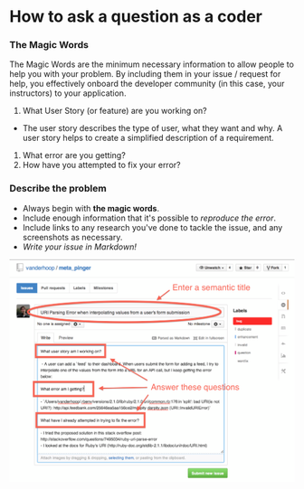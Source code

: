 # How to ask a question as a coder

### The Magic Words

The Magic Words are the minimum necessary information to allow people to help 
you with your problem. By including them in your issue / request for help, 
you effectively onboard the developer community (in this case, your instructors)
to your application.

1. What User Story (or feature) are you working on?
  -  The user story describes the type of user, what they want and why. A user story helps to create a simplified description of a requirement.
1. What error are you getting?
1. How have you attempted to fix your error?

### Describe the problem

- Always begin with **the magic words**.
- Include enough information that it's possible to *reproduce the error*.
- Include links to any research you've done to tackle the issue, and any 
  screenshots as necessary.
- *Write your issue in Markdown!*

![image](fill_in_text_fields.png)


